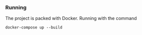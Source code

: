 ### Running

The project is packed with Docker. Running with the command

```
docker-compose up --build
```
